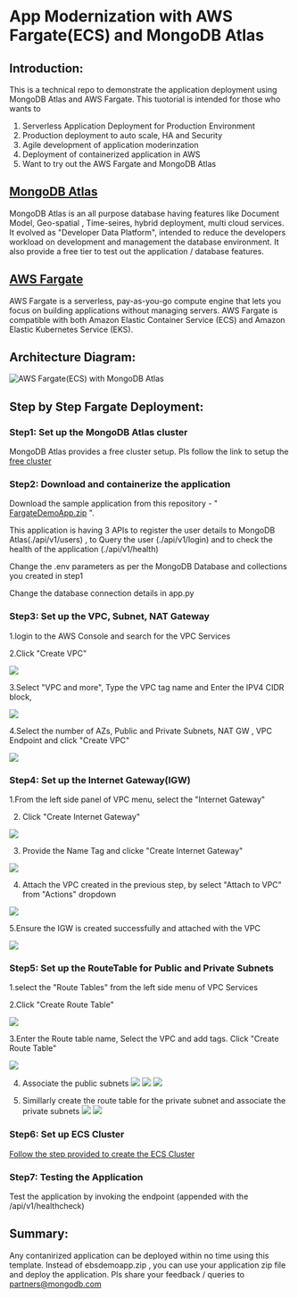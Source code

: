 # App Modernization with AWS Fargate(ECS) and MongoDB Atlas

## Introduction: 
This is a technical repo to demonstrate the application deployment using MongoDB Atlas and AWS Fargate.
This tuotorial is intended for those who wants to
1. Serverless Application Deployment for Production Environment
2. Production deployment to auto scale, HA and Security
3. Agile development of application moderinzation
4. Deployment of containerized application in AWS
5. Want to try out the AWS Fargate and MongoDB Atlas 

## [MongoDB Atlas](https://www.mongodb.com/atlas) 
MongoDB Atlas is an all purpose database having features like Document Model, Geo-spatial , Time-seires, hybrid deployment, multi cloud services.
It evolved as "Developer Data Platform", intended to reduce the developers workload on development and management the database environment.
It also provide a free tier to test out the application / database features.


## [AWS Fargate](https://aws.amazon.com/fargate/)
AWS Fargate is a serverless, pay-as-you-go compute engine that lets you focus on building applications without managing servers. AWS Fargate is compatible with both Amazon Elastic Container Service (ECS) and Amazon Elastic Kubernetes Service (EKS).

## Architecture Diagram:
![AWS Fargate(ECS) with MongoDB Atlas](https://github.com/Babusrinivasan76/fargateintegrationwithatlas/blob/main/images/FargateArchitecture.png)

## Step by Step Fargate Deployment:


### **Step1: Set up the MongoDB Atlas cluster**
         
   MongoDB Atlas provides a free cluster setup. Pls follow the link to setup the [free cluster](https://www.mongodb.com/docs/atlas/getting-started/)
         
### **Step2: Download and containerize the application**        

  Download the sample application from this repository  - " [FargateDemoApp.zip](https://github.com/Babusrinivasan76/ebsintegrationwithatlas/raw/main/ebsDemoApp.zip) ". 
         
  This application is having 3 APIs to register the user details to MongoDB Atlas(./api/v1/users) , to Query the user (./api/v1/login) and to check the health of the application (./api/v1/health)
         
  Change the .env parameters as per the MongoDB Database and collections you created in step1
         
  Change the database connection details in app.py
  

### **Step3: Set up the VPC, Subnet, NAT Gateway**

  1.login to the AWS Console and search for the VPC Services

  2.Click "Create VPC"

   ![](https://github.com/Babusrinivasan76/fargateintegrationwithatlas/blob/main/images/01-CreateVPCSubnetNAT.png)


  3.Select "VPC and more", Type the VPC tag name and Enter the IPV4 CIDR block, 

![](https://github.com/Babusrinivasan76/fargateintegrationwithatlas/blob/main/images/02-createVPCSubnetNAT.png)


  4.Select the number of AZs, Public and Private Subnets, NAT GW , VPC Endpoint and click "Create VPC"

![](https://github.com/Babusrinivasan76/fargateintegrationwithatlas/blob/main/images/03-createVPCSubnetNAT.png)



### **Step4: Set up the Internet Gateway(IGW)**

1.From the left side panel of VPC menu, select the "Internet Gateway"

2. Click "Create Internet Gateway"

![](https://github.com/Babusrinivasan76/fargateintegrationwithatlas/blob/main/images/01-createIGW.png)


3. Provide the Name Tag and clicke "Create Internet Gateway"

![](https://github.com/Babusrinivasan76/fargateintegrationwithatlas/blob/main/images/02-CreateIGW.png)


4. Attach the VPC created in the previous step, by select "Attach to VPC" from "Actions" dropdown

![](https://github.com/Babusrinivasan76/fargateintegrationwithatlas/blob/main/images/03-CreateIGW.png)


5.Ensure the IGW is created successfully and attached with the VPC

![](https://github.com/Babusrinivasan76/fargateintegrationwithatlas/blob/main/images/04-CreateIGW-Completion.png)


### **Step5: Set up the RouteTable for Public and Private Subnets**

1.select the "Route Tables" from the left side menu of VPC Services

2.Click "Create Route Table"

![](https://github.com/Babusrinivasan76/fargateintegrationwithatlas/blob/main/images/01-createpublicrt.png)

3.Enter the Route table name, Select the VPC and add tags. Click "Create Route Table"

![](https://github.com/Babusrinivasan76/fargateintegrationwithatlas/blob/main/images/02-createpublicrt.png)

4. Associate the public subnets
![](https://github.com/Babusrinivasan76/fargateintegrationwithatlas/blob/main/images/03-createpublicrt.png)
![](https://github.com/Babusrinivasan76/fargateintegrationwithatlas/blob/main/images/04-createpublicrt-subnetassociation.png)
![](https://github.com/Babusrinivasan76/fargateintegrationwithatlas/blob/main/images/05-createpublicrt-subnetassociation.png)

5. Simillarly create the route table for the private subnet and associate the private subnets
![](https://github.com/Babusrinivasan76/fargateintegrationwithatlas/blob/main/images/06-createprivatert.png)
![](https://github.com/Babusrinivasan76/fargateintegrationwithatlas/blob/main/images/07-createprivatert.png)

### **Step6: Set up ECS Cluster**

[Follow the step provided to create the ECS Cluster](https://github.com/Babusrinivasan76/setupecscluster/blob/main/README.md)

### **Step7: Testing the Application**

Test the application by invoking the endpoint (appended with the /api/v1/healthcheck)



## Summary:

 Any contanirized application can be deployed within no time using this template. 
 Instead of ebsdemoapp.zip , you can use your application zip file and deploy the application.
 Pls share your feedback / queries to partners@mongodb.com
